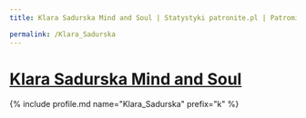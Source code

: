 ```yaml
---
title: Klara Sadurska Mind and Soul | Statystyki patronite.pl | Patromierz

permalink: /Klara_Sadurska
---
```


# [Klara Sadurska Mind and Soul](https://patronite.pl/Klara_Sadurska)

{% include profile.md name="Klara_Sadurska" prefix="k" %}
